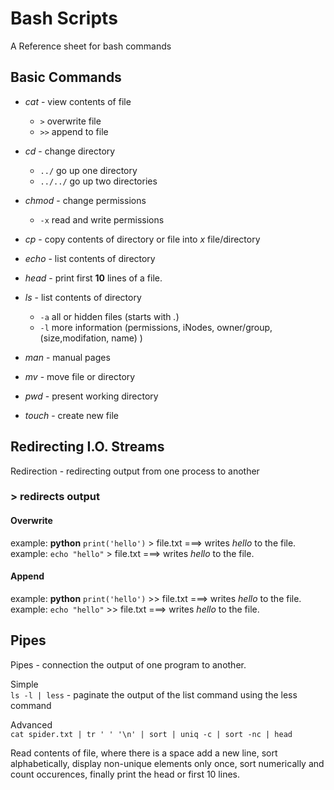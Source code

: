 # Bash Scripts

A Reference sheet for bash commands

## Basic Commands

* *cat* - view contents of file
    * `>` overwrite file
    * `>>` append to file

* *cd* - change directory
    * `../` go up one directory
    * `../../` go up two directories

* *chmod* - change permissions 
    * `-x` read and write permissions

* *cp* - copy contents of directory or file into *x* file/directory

* *echo* - list contents of directory

* *head* - print first **10** lines of a file.

* *ls* - list contents of directory
    * `-a` all or hidden files (starts with *.*)
    * `-l` more information (permissions, iNodes, owner/group, (size,modifation, name) )

* *man* - manual pages

* *mv* - move file or directory

* *pwd* - present working directory

* *touch* - create new file

## Redirecting I.O. Streams

Redirection - redirecting output from one process to another

### > redirects output 

#### Overwrite 
example: **python** ```print('hello')``` > file.txt  ===> writes *hello* to the file. <br/>
example: ```echo "hello"``` > file.txt  ===> writes *hello* to the file.

#### Append
example: **python** ```print('hello')``` >> file.txt  ===> writes *hello* to the file. <br/>
example: ```echo "hello"``` >> file.txt  ===> writes *hello* to the file.

## Pipes

Pipes - connection the output of one program to another.

Simple <br/>
`ls -l | less` - paginate the output of the list command using the less command

Advanced <br/>
`cat spider.txt | tr ' ' '\n' | sort | uniq -c | sort -nc | head`

Read contents of file, where there is a space add a new line, sort alphabetically, display non-unique elements only once, sort numerically and count occurences, finally print the head or first 10 lines.

